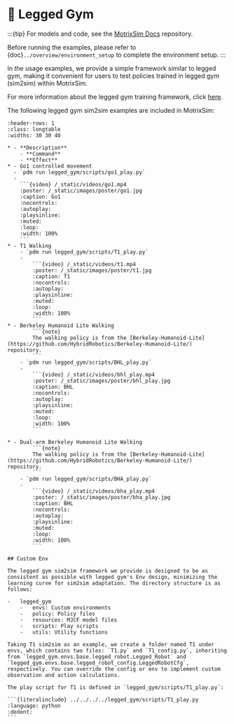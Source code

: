 # 🦿 Legged Gym

:::{tip}
For models and code, see the [MotrixSim Docs](https://github.com/Motphys/motrixsim-docs) repository.

Before running the examples, please refer to {doc}`../overview/environment_setup` to complete the environment setup.
:::

In the usage examples, we provide a simple framework similar to legged gym, making it convenient for users to test policies trained in legged gym (sim2sim) within MotrixSim.

For more information about the legged gym training framework, click [here](https://github.com/leggedrobotics/legged_gym).

The following legged gym sim2sim examples are included in MotrixSim:

````{list-table}
:header-rows: 1
:class: longtable
:widths: 30 30 40

* - **Description**
    - **Command**
    - **Effect**
* - Go1 controlled movement
  - `pdm run legged_gym/scripts/go1_play.py`
  -
    ```{video} /_static/videos/go1.mp4
    :poster: /_static/images/poster/go1.jpg
    :caption: Go1
    :nocontrols:
    :autoplay:
    :playsinline:
    :muted:
    :loop:
    :width: 100%
    ```
* - T1 Walking
    - `pdm run legged_gym/scripts/T1_play.py`
    -
        ```{video} /_static/videos/t1.mp4
        :poster: /_static/images/poster/t1.jpg
        :caption: T1
        :nocontrols:
        :autoplay:
        :playsinline:
        :muted:
        :loop:
        :width: 100%
        ```
* - Berkeley Humanoid Lite Walking
        ```{note}
        The walking policy is from the [Berkeley-Humanoid-Lite](https://github.com/HybridRobotics/Berkeley-Humanoid-Lite/) repository.
        ```
    - `pdm run legged_gym/scripts/BHL_play.py`
    -
        ```{video} /_static/videos/bhl_play.mp4
        :poster: /_static/images/poster/bhl_play.jpg
        :caption: BHL
        :nocontrols:
        :autoplay:
        :playsinline:
        :muted:
        :loop:
        :width: 100%
        ```

* - Dual-arm Berkeley Humanoid Lite Walking
        ```{note}
        The walking policy is from the [Berkeley-Humanoid-Lite](https://github.com/HybridRobotics/Berkeley-Humanoid-Lite/) repository.
        ```
    - `pdm run legged_gym/scripts/BHA_play.py`
    -
        ```{video} /_static/videos/bha_play.mp4
        :poster: /_static/images/poster/bha_play.jpg
        :caption: BHL
        :nocontrols:
        :autoplay:
        :playsinline:
        :muted:
        :loop:
        :width: 100%
        ```

## Custom Env

The legged gym sim2sim framework we provide is designed to be as consistent as possible with legged gym's Env design, minimizing the learning curve for sim2sim adaptation. The directory structure is as follows:

-   legged_gym
    -   envs: Custom environments
    -   policy: Policy files
    -   resources: MJCF model files
    -   scripts: Play scripts
    -   utils: Utility functions

Taking T1 sim2sim as an example, we create a folder named T1 under envs, which contains two files: `T1.py` and `T1_config.py`, inheriting from `legged_gym.envs.base.legged_robot.Legged_Robot` and `legged_gym.envs.base.legged_robot_config.LeggedRobotCfg`, respectively. You can override the config or env to implement custom observation and action calculations.

The play script for T1 is defined in `legged_gym/scripts/T1_play.py`:

```{literalinclude} ../../../../legged_gym/scripts/T1_play.py
:language: python
:dedent:
```
````
